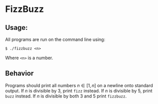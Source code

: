 # FizzBuzz

## Usage:

All programs are run on the command line using:
```
$ ./fizzbuzz <n>
```
Where `<n>` is a number.

## Behavior

Programs should print all numbers $n \in [1,n]$ on a newline onto standard output. If $n$ is divisible by
3, print `fizz` instead. If $n$ is divisible by 5, print `buzz` instead. If $n$ is divisible by both 3 and 5
print `fizzbuzz`.
